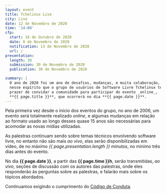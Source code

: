 ```yaml
---
layout: event
title: Tchelinux Live
city: Live
date: 12 de Novembro de 2020
time: '14:00'
cfp:
  start: 18 de Outubro de 2020
  date: 8 de Novembro de 2020
  notification: 13 de Novembro de 2020
  url: /
presentation:
  length: 30
  submission: 30 de Novembro de 2020
  publication: 30 de Novembro de 2020

summary: |
  O ano de 2020 foi um ano de desafios, mudanças, e muita colaboração, e é
  nesse espírito que o grupo de usuários de Software Livre Tchelinux tem o
  prazer de convidar a comunidade para participar do evento _online_,
  **{{ page.title }}**, que ocorrerá no dia **{{ page.date }}**.
---
```


Pela primeira vez desde o início dos eventos do grupo, no ano de 2006, um evento será totalmente realizado _online_, e algumas mudanças em relação ao formato usado ao longo desses quase 15 anos são necessárias para acomodar as novas mídias utilizadas.

As palestras continuam sendo sobre temas técnicos envolvendo software livre, no entanto não são mais _ao vivo_, elas serão disponibilizadas em vídeo, de no máximo _{{ page.presentation.length }} minutos_, no mínimo três dias antes do evento.

No dia **{{ page.date }}**, a partir das **{{ page.time }}h**, serão transmitidas, _ao vivo_, seções de discussão com os autores das palestras, onde eles responderão às perguntas sobre as palestras, e falarão mais sobre os tópicos abordados.

Continuamos exigindo o cumprimento do [Código de Conduta](CODE_OF_CONDUCT).
